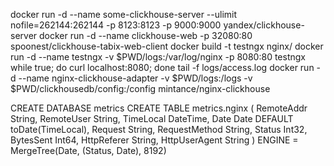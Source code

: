 docker run -d --name some-clickhouse-server --ulimit nofile=262144:262144 -p 8123:8123 -p 9000:9000 yandex/clickhouse-server
docker run -d --name clickhouse-web -p 32080:80 spoonest/clickhouse-tabix-web-client
docker build -t testngx nginx/
docker run -d --name testngx -v $PWD/logs:/var/log/nginx -p 8080:80 testngx
while true; do curl localhost:8080; done
tail -f logs/access.log
docker run -d  --name nginx-clickhouse-adapter -v $PWD/logs:/logs -v $PWD/clickhousedb/config:/config mintance/nginx-clickhouse

CREATE DATABASE metrics
CREATE TABLE metrics.nginx (
    RemoteAddr String,
    RemoteUser String,
    TimeLocal DateTime,
    Date Date DEFAULT toDate(TimeLocal),
    Request String,
    RequestMethod String,
    Status Int32,
    BytesSent Int64,
    HttpReferer String,
    HttpUserAgent String
) ENGINE = MergeTree(Date, (Status, Date), 8192)